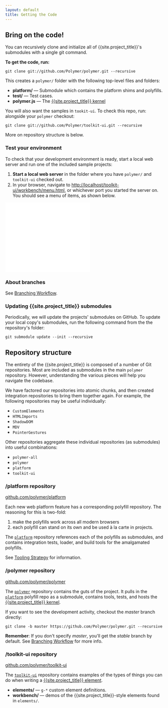 ```yaml
---
layout: default
title: Getting the Code
---
```


## Bring on the code!

You can recursively clone and initialize all of {{site.project_title}}'s submodules with a single git command.

**To get the code, run:**

    git clone git://github.com/Polymer/polymer.git --recursive

This creates a `polymer/` folder with the following top-level files and folders:

- **platform/** — Submodule which contains the platform shims and polyfills.
- **test/** — Test cases.
- **polymer.js** — The [{{site.project_title}} kernel](polymer.html)

You will also want the samples in `tookit-ui`. To check this repo, run:
alongside your `polymer` checkout:

    git clone git://github.com/Polymer/toolkit-ui.git --recursive

More on repository structure is below.

### Test your environment

To check that your development environment is ready, start a local web
server and run one of the included sample projects:

1. **Start a local web server** in the folder where you have `polymer/` and `toolkit-ui` checked out.
2. In your browser, navigate to
    [http://localhost/toolkit-ui/workbench/menu.html](http://localhost/toolkit-ui/workbench/menu.html), or whichever port you started the server on. You should see a menu of items, as shown below.

<iframe src="/toolkit-ui/workbench/menu.html" style="width:270px;height:220px;border:none;"></iframe>

### About branches

See [Branching Workflow](branching-strategy.html).

### Updating {{site.project_title}} submodules

Periodically, we will update the projects' submodules on GitHub. To
update your local copy's submodules, run the following command
from the the repository's folder:

    git submodule update --init --recursive

## Repository structure

The entirety of the {{site.project_title}} is composed of a number of Git
repositories. Most are included as submodules in the main `polymer` repository.
However, understanding the various pieces will help you navigate the codebase.

We have factored our repositories into atomic chunks, and then created
integration repositories to bring them together again. For example, the following repositories may be useful individually:

* `CustomElements`
* `HTMLImports`
* `ShadowDOM`
* `MDV`
* `PointerGestures`

Other repositories aggregate these individual repositories (as submodules) into useful combinations:

* `polymer-all`
* `polymer`
* `platform`
* `toolkit-ui`

### /platform repository

[github.com/polymer/platform](https://github.com/polymer/platform)

Each new web platform feature has a corresponding polyfill repository. The
reasoning for this is two-fold:

1. make the polyfills work across all modern browsers
2. each polyfill can stand on its own and be used à la carte in projects.

The [`platform`](https://github.com/polymer/platform) repository references each of the polyfills as submodules, and contains integration tests, loader, and build tools for the amalgamated polyfills.

See [Tooling Strategy](tooling-strategy.html) for information.

### /polymer repository

[github.com/polymer/polymer](https://github.com/polymer/polymer)

The [`polymer`](https://github.com/polymer/polymer) repository contains the guts
of the project. It pulls in the [`platform`](https://github.com/polymer/platform)
polyfill repo as a submodule, contains tools, tests, and hosts the
[{{site.project_title}} kernel](polymer.html).

If you want to see the development activity, checkout the _master_ branch directly:

    git clone -b master https://github.com/Polymer/polymer.git --recursive

<p class="alert">
<b>Remember</b>: If you don't specify <em>master</em>, you'll get the <em>stable</em> branch by default.
See <a href="/branching-strategy.html">Branching Workflow</a> for more info.
</p>

### /toolkit-ui repository

[github.com/polymer/toolkit-ui](https://github.com/polymer/toolkit-ui)

The [`toolkit-ui`](https://github.com/polymer/toolkit-ui) repository contains examples of
the types of things you can do when writing a [{{site.project_title}} element](/polymer.html).

- **elements/** — `g-*` custom element definitions.
- **workbench/** — demos of the {{site.project_title}}-style elements found in `elements/`.

